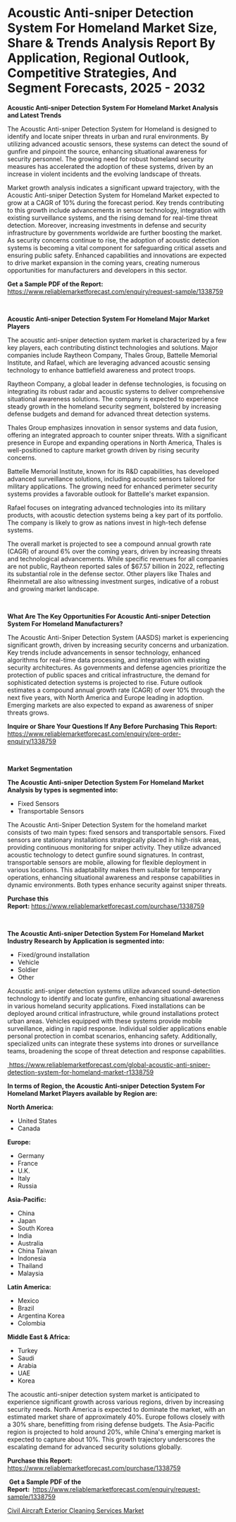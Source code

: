 <p><h1>Acoustic Anti-sniper Detection System For Homeland Market Size, Share & Trends Analysis Report By Application, Regional Outlook, Competitive Strategies, And Segment Forecasts, 2025 - 2032</h1></p><p><strong>Acoustic Anti-sniper Detection System For Homeland Market Analysis and Latest Trends</strong></p>
<p><p>The Acoustic Anti-sniper Detection System for Homeland is designed to identify and locate sniper threats in urban and rural environments. By utilizing advanced acoustic sensors, these systems can detect the sound of gunfire and pinpoint the source, enhancing situational awareness for security personnel. The growing need for robust homeland security measures has accelerated the adoption of these systems, driven by an increase in violent incidents and the evolving landscape of threats. </p><p>Market growth analysis indicates a significant upward trajectory, with the Acoustic Anti-sniper Detection System for Homeland Market expected to grow at a CAGR of 10% during the forecast period. Key trends contributing to this growth include advancements in sensor technology, integration with existing surveillance systems, and the rising demand for real-time threat detection. Moreover, increasing investments in defense and security infrastructure by governments worldwide are further boosting the market. As security concerns continue to rise, the adoption of acoustic detection systems is becoming a vital component for safeguarding critical assets and ensuring public safety. Enhanced capabilities and innovations are expected to drive market expansion in the coming years, creating numerous opportunities for manufacturers and developers in this sector.</p></p>
<p><strong>Get a Sample PDF of the Report:&nbsp;</strong> <a href="https://www.reliablemarketforecast.com/enquiry/request-sample/1338759?utm_campaign=3538&utm_medium=2&utm_source=Github&utm_content=ia&utm_term=27032025&utm_id=acoustic-anti-sniper-detection-system-for-homeland">https://www.reliablemarketforecast.com/enquiry/request-sample/1338759</a></p>
<p>&nbsp;</p>
<p><strong>Acoustic Anti-sniper Detection System For Homeland Major Market Players</strong></p>
<p><p>The acoustic anti-sniper detection system market is characterized by a few key players, each contributing distinct technologies and solutions. Major companies include Raytheon Company, Thales Group, Battelle Memorial Institute, and Rafael, which are leveraging advanced acoustic sensing technology to enhance battlefield awareness and protect troops.</p><p>Raytheon Company, a global leader in defense technologies, is focusing on integrating its robust radar and acoustic systems to deliver comprehensive situational awareness solutions. The company is expected to experience steady growth in the homeland security segment, bolstered by increasing defense budgets and demand for advanced threat detection systems.</p><p>Thales Group emphasizes innovation in sensor systems and data fusion, offering an integrated approach to counter sniper threats. With a significant presence in Europe and expanding operations in North America, Thales is well-positioned to capture market growth driven by rising security concerns.</p><p>Battelle Memorial Institute, known for its R&D capabilities, has developed advanced surveillance solutions, including acoustic sensors tailored for military applications. The growing need for enhanced perimeter security systems provides a favorable outlook for Battelle's market expansion.</p><p>Rafael focuses on integrating advanced technologies into its military products, with acoustic detection systems being a key part of its portfolio. The company is likely to grow as nations invest in high-tech defense systems.</p><p>The overall market is projected to see a compound annual growth rate (CAGR) of around 6% over the coming years, driven by increasing threats and technological advancements. While specific revenues for all companies are not public, Raytheon reported sales of $67.57 billion in 2022, reflecting its substantial role in the defense sector. Other players like Thales and Rheinmetall are also witnessing investment surges, indicative of a robust and growing market landscape.</p></p>
<p>&nbsp;</p>
<p><strong>What Are The Key Opportunities For Acoustic Anti-sniper Detection System For Homeland Manufacturers?</strong></p>
<p><p>The Acoustic Anti-Sniper Detection System (AASDS) market is experiencing significant growth, driven by increasing security concerns and urbanization. Key trends include advancements in sensor technology, enhanced algorithms for real-time data processing, and integration with existing security architectures. As governments and defense agencies prioritize the protection of public spaces and critical infrastructure, the demand for sophisticated detection systems is projected to rise. Future outlook estimates a compound annual growth rate (CAGR) of over 10% through the next five years, with North America and Europe leading in adoption. Emerging markets are also expected to expand as awareness of sniper threats grows.</p></p>
<p><strong>Inquire or Share Your Questions If Any Before Purchasing This Report:</strong> <a href="https://www.reliablemarketforecast.com/enquiry/pre-order-enquiry/1338759?utm_campaign=3538&utm_medium=2&utm_source=Github&utm_content=ia&utm_term=27032025&utm_id=acoustic-anti-sniper-detection-system-for-homeland">https://www.reliablemarketforecast.com/enquiry/pre-order-enquiry/1338759</a></p>
<p>&nbsp;</p>
<p><strong>Market Segmentation</strong></p>
<p><strong>The Acoustic Anti-sniper Detection System For Homeland Market Analysis by types is segmented into:</strong></p>
<p><ul><li>Fixed Sensors</li><li>Transportable Sensors</li></ul></p>
<p><p>The Acoustic Anti-Sniper Detection System for the homeland market consists of two main types: fixed sensors and transportable sensors. Fixed sensors are stationary installations strategically placed in high-risk areas, providing continuous monitoring for sniper activity. They utilize advanced acoustic technology to detect gunfire sound signatures. In contrast, transportable sensors are mobile, allowing for flexible deployment in various locations. This adaptability makes them suitable for temporary operations, enhancing situational awareness and response capabilities in dynamic environments. Both types enhance security against sniper threats.</p></p>
<p><strong>Purchase this Report:&nbsp;</strong><a href="https://www.reliablemarketforecast.com/purchase/1338759?utm_campaign=3538&utm_medium=2&utm_source=Github&utm_content=ia&utm_term=27032025&utm_id=acoustic-anti-sniper-detection-system-for-homeland">https://www.reliablemarketforecast.com/purchase/1338759</a></p>
<p>&nbsp;</p>
<p><strong>The Acoustic Anti-sniper Detection System For Homeland Market Industry Research by Application is segmented into:</strong></p>
<p><ul><li>Fixed/ground installation</li><li>Vehicle</li><li>Soldier</li><li>Other</li></ul></p>
<p><p>Acoustic anti-sniper detection systems utilize advanced sound-detection technology to identify and locate gunfire, enhancing situational awareness in various homeland security applications. Fixed installations can be deployed around critical infrastructure, while ground installations protect urban areas. Vehicles equipped with these systems provide mobile surveillance, aiding in rapid response. Individual soldier applications enable personal protection in combat scenarios, enhancing safety. Additionally, specialized units can integrate these systems into drones or surveillance teams, broadening the scope of threat detection and response capabilities.</p></p>
<p><a href="https://www.reliablemarketforecast.com/global-acoustic-anti-sniper-detection-system-for-homeland-market-r1338759?utm_campaign=3538&utm_medium=2&utm_source=Github&utm_content=ia&utm_term=27032025&utm_id=acoustic-anti-sniper-detection-system-for-homeland">&nbsp;https://www.reliablemarketforecast.com/global-acoustic-anti-sniper-detection-system-for-homeland-market-r1338759</a></p>
<p><strong>In terms of Region, the Acoustic Anti-sniper Detection System For Homeland Market Players available by Region are:</strong></p>
<p>
    <p> <strong> North America: </strong>
        <ul>
            <li>United States</li>
            <li>Canada</li>
        </ul>
        </p> 
    <p> <strong> Europe: </strong>
        <ul>
            <li>Germany</li>
            <li>France</li>
            <li>U.K.</li>
            <li>Italy</li>
            <li>Russia</li>
        </ul>
        </p> 
    <p> <strong> Asia-Pacific: </strong>
        <ul>
            <li>China</li>
            <li>Japan</li>
            <li>South Korea</li>
            <li>India</li>
            <li>Australia</li>
            <li>China Taiwan</li>
            <li>Indonesia</li>
            <li>Thailand</li>
            <li>Malaysia</li>
        </ul>
        </p> 
    <p> <strong> Latin America: </strong>
        <ul>
            <li>Mexico</li>
            <li>Brazil</li>
            <li>Argentina Korea</li>
            <li>Colombia</li>
        </ul>
        </p> 
    <p> <strong> Middle East & Africa: </strong>
        <ul>
            <li>Turkey</li>
            <li>Saudi</li>
            <li>Arabia</li>
            <li>UAE</li>
            <li>Korea</li>
        </ul>
    </p>
    </p>
<p><p>The acoustic anti-sniper detection system market is anticipated to experience significant growth across various regions, driven by increasing security needs. North America is expected to dominate the market, with an estimated market share of approximately 40%. Europe follows closely with a 30% share, benefitting from rising defense budgets. The Asia-Pacific region is projected to hold around 20%, while China's emerging market is expected to capture about 10%. This growth trajectory underscores the escalating demand for advanced security solutions globally.</p></p>
<p><strong>Purchase this Report: </strong><a href="https://www.reliablemarketforecast.com/purchase/1338759?utm_campaign=3538&utm_medium=2&utm_source=Github&utm_content=ia&utm_term=27032025&utm_id=acoustic-anti-sniper-detection-system-for-homeland">https://www.reliablemarketforecast.com/purchase/1338759</a></p>
<p>&nbsp;<strong>Get a Sample PDF of the Report:&nbsp;&nbsp;</strong><a href="https://www.reliablemarketforecast.com/enquiry/request-sample/1338759?utm_campaign=3538&utm_medium=2&utm_source=Github&utm_content=ia&utm_term=27032025&utm_id=acoustic-anti-sniper-detection-system-for-homeland">https://www.reliablemarketforecast.com/enquiry/request-sample/1338759</a></p>
<p><strong></strong></p>
<p><p><a href="https://github.com/dayaanapis5/Market-Research-Report-List-1/blob/main/civil-aircraft-exterior-cleaning-services-market.md?utm_campaign=3538&utm_medium=2&utm_source=Github&utm_content=ia&utm_term=27032025&utm_id=acoustic-anti-sniper-detection-system-for-homeland">Civil Aircraft Exterior Cleaning Services Market</a></p></p>